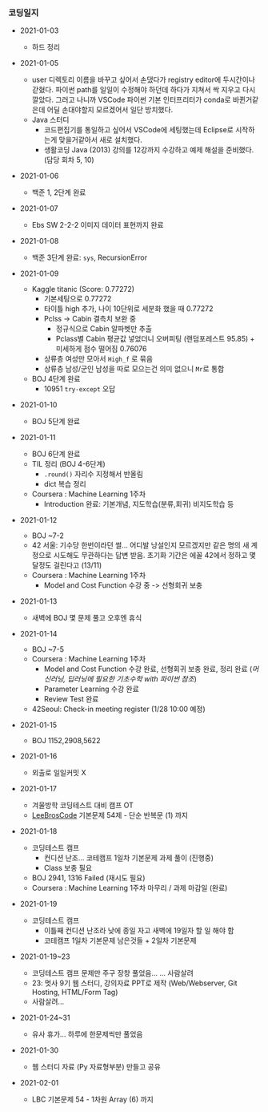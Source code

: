 ### 코딩일지

* 2021-01-03
    * 하드 정리

* 2021-01-05
    * user 디렉토리 이름을 바꾸고 싶어서 손댔다가 registry editor에 두시간이나 갇혔다. 파이썬 path를 일일이 수정해야 하던데 하다가 지쳐서 싹 지우고 다시깔았다. 그러고 나니까 VSCode 파이썬 기본 인터프리터가 conda로 바뀐거같은데 어딜 손대야할지 모르겠어서 일단 방치했다.
    * Java 스터디
        * 코드편집기를 통일하고 싶어서 VSCode에 세팅했는데 Eclipse로 시작하는게 맞을거같아서 새로 설치했다.
        * 생활코딩 Java (2013) 강의를 12강까지 수강하고 예제 해설을 준비했다. (담당 회차 5, 10)

* 2021-01-06
    * 백준 1, 2단계 완료

* 2021-01-07
    * Ebs SW 2-2-2 이미지 데이터 표현까지 완료

* 2021-01-08
    * 백준 3단계 완료: `sys`, RecursionError

* 2021-01-09
    * Kaggle titanic (Score: 0.77272)
        * 기본세팅으로 0.77272
        * 타이틀 high 추가, 나이 10단위로 세분화 했을 때 0.77272
        * Pclss -> Cabin 결측치 보완 중
            * 정규식으로 Cabin 알파벳만 추출
            * Pclass별 Cabin 평균값 넣었더니 오버피팅 (랜덤포레스트 95.85) + 미세하게 점수 떨어짐 0.76076
        * 상류층 여성만 모아서 `High_f` 로 묶음
        * 상류층 남성/군인 남성을 따로 모으는건 의미 없으니 `Mr`로 통합
    * BOJ 4단계 완료
        * 10951 `try-except` 오답

* 2021-01-10
    * BOJ 5단계 완료

* 2021-01-11
    * BOJ 6단계 완료
    * TIL 정리 (BOJ 4-6단계)
        * `.round()` 자리수 지정해서 반올림
        * dict 복습 정리
    * Coursera : Machine Learning 1주차
        * Introduction 완료: 기본개념, 지도학습(분류,회귀) 비지도학습 등

* 2021-01-12
    * BOJ ~7-2
    * 42 서울: 기수당 한번이라던 썰... 어디발 낭설인지 모르겠지만 같은 명의 새 계정으로 시도해도 무관하다는 답변 받음. 초기화 기간은 에꼴 42에서 정하고 몇 달정도 걸린다고 (13/11)
    * Coursera : Machine Learning 1주차
        * Model and Cost Function 수강 중 -> 선형회귀 보충

* 2021-01-13
    * 새벽에 BOJ 몇 문제 풀고 오후엔 휴식

* 2021-01-14
    * BOJ ~7-5
    * Coursera : Machine Learning 1주차
        * Model and Cost Function 수강 완료, 선형회귀 보충 완료, 정리 완료 (*머신러닝, 딥러닝에 필요한 기초수학 with 파이썬 참조*)
        * Parameter Learning 수강 완료
        * Review Test 완료
    * 42Seoul: Check-in meeting register (1/28 10:00 예정)

* 2021-01-15
    * BOJ 1152,2908,5622

* 2021-01-16
    * 외출로 일일커밋 X

* 2021-01-17
    * 겨울방학 코딩테스트 대비 캠프 OT
    * [LeeBrosCode](https://leebroscode.com) 기본문제 54제 - 단순 반복문 (1) 까지

* 2021-01-18
    * 코딩테스트 캠프
        * 컨디션 난조... 코테캠프 1일차 기본문제 과제 풀이 (진행중)
        * Class 보충 필요
    * BOJ 2941, 1316 Failed (재시도 필요)
    * Coursera : Machine Learning 1주차 마무리 / 과제 마감일 (완료)

* 2021-01-19
    * 코딩테스트 캠프
        * 이틀째 컨디션 난조라 낮에 종일 자고 새벽에 19일자 할 일 해야 함
        * 코테캠프 1일차 기본문제 남은것들 + 2일차 기본문제

* 2021-01-19~23
    * 코딩테스트 캠프 문제만 주구 장창 풀었음... ... 사람살려
    * 23: 멋사 9기 웹 스터디, 강의자료 PPT로 제작 (Web/Webserver, Git Hosting, HTML/Form Tag)
    * 사람살려...

* 2021-01-24~31
    * 유사 휴가... 하루에 한문제씩만 풀었음

* 2021-01-30
    * 웹 스터디 자료 (Py 자료형부분) 만들고 공유

* 2021-02-01
    * LBC 기본문제 54 - 1차원 Array (6) 까지